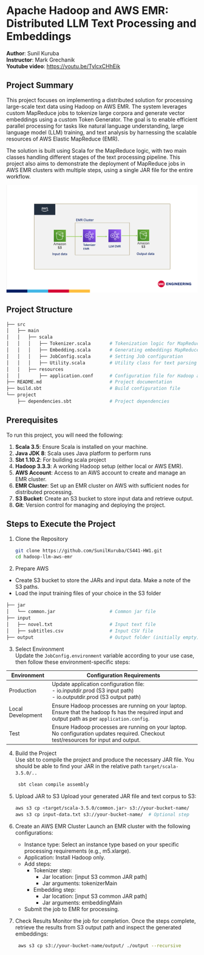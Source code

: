 # Apache Hadoop and AWS EMR: Distributed LLM Text Processing and Embeddings

**Author**: Sunil Kuruba <br />
**Instructor**: Mark Grechanik <br />
**Youtube video**: https://youtu.be/TylcxCHhEik <br />

## Project Summary

This project focuses on implementing a distributed solution for processing large-scale text data using Hadoop on AWS EMR. The system leverages custom MapReduce jobs to tokenize large corpora and generate vector embeddings using a custom Token Generator. The goal is to enable efficient parallel processing for tasks like natural language understanding, large language model (LLM) training, and text analysis by harnessing the scalable resources of AWS Elastic MapReduce (EMR).

The solution is built using Scala for the MapReduce logic, with two main classes handling different stages of the text processing pipeline. This project also aims to demonstrate the deployment of MapReduce jobs in AWS EMR clusters with multiple steps, using a single JAR file for the entire workflow.

![img.png](img.png)
## Project Structure

```bash
├── src
│   ├── main
│   │   ├── scala
│   │   │   ├── Tokenizer.scala       # Tokenization logic for MapReduce
│   │   │   ├── Embedding.scala       # Generating embeddings MapReduce
│   │   │   ├── JobConfig.scala       # Setting Job configuration
│   │   │   ├── Utility.scala         # Utility class for text parsing
│   │   ├── resources
│   │       ├── application.conf      # Configuration file for Hadoop and job settings
├── README.md                         # Project documentation
├── build.sbt                         # Build configuration file
└── project
    ├── dependencies.sbt              # Project dependencies
```
## Prerequisites

To run this project, you will need the following:

1. **Scala 3.5**: Ensure Scala is installed on your machine.
2. **Java JDK 8**: Scala uses Java platform to perform runs
3. **Sbt 1.10.2**: For building scala project
2. **Hadoop 3.3.3**: A working Hadoop setup (either local or AWS EMR).
3. **AWS Account**: Access to an AWS account to create and manage an EMR cluster.
4. **EMR Cluster**: Set up an EMR cluster on AWS with sufficient nodes for distributed processing.
5. **S3 Bucket**: Create an S3 bucket to store input data and retrieve output.
6. **Git**: Version control for managing and deploying the project.

## Steps to Execute the Project
1. Clone the Repository
    ```bash
   git clone https://github.com/SunilKuruba/CS441-HW1.git
   cd hadoop-llm-aws-emr
   
2. Prepare AWS
* Create S3 bucket to store the JARs and input data. Make a note of the S3 paths.
* Load the input training files of your choice in the S3 folder
```bash
├── jar
│   └── common.jar                    # Common jar file
├── input
│   ├── novel.txt                     # Input text file
│   ├── subtitles.csv                 # Input CSV file
├── output                            # Output folder (initially empty)
```

3. Select Environment </br>
   Update the `JobConfig.environment` variable according to your use case, then follow these environment-specific steps: 

|  Environment | Configuration Requirements                                                                                                                        |
|---|---------------------------------------------------------------------------------------------------------------------------------------------------|
| Production | Update application configuration file: </br> - io.inputdir.prod (S3 input path) </br> - io.outputdir.prod (S3 output path)                        |
|  Local Development | Ensure Hadoop processes are running on your laptop. Ensure that the hadoop fs has the required input and output path as per `application.config`. |
| Test  | Ensure Hadoop processes are running on your laptop. No configuration updates required. Checkout test/resources for input and output.              |

4. Build the Project </br>
    Use sbt to compile the project and produce the necessary JAR file. You should be able to find your JAR in the relative path `target/scala-3.5.0/..`
   ```bash
    sbt clean compile assembly
5. Upload JAR to S3
   Upload your generated JAR file and text corpus to S3:

    ```bash
    aws s3 cp <target/scala-3.5.0/common.jar> s3://your-bucket-name/
    aws s3 cp input-data.txt s3://your-bucket-name/  # Optional step
6. Create an AWS EMR Cluster
   Launch an EMR cluster with the following configurations:
   * Instance type: Select an instance type based on your specific processing requirements (e.g., m5.xlarge).
   * Application: Install Hadoop only.
   * Add steps:
     * Tokenizer step:
       * Jar location: [input S3 common JAR path]
       * Jar arguments: tokenizerMain
     * Embedding step:
       * Jar location: [input S3 common JAR path]
       * Jar arguments: embeddingMain
   * Submit the job to EMR for processing.

7. Check Results
   Monitor the job for completion. Once the steps complete, retrieve the results from S3 output path and inspect the generated embeddings:

   ```bash
    aws s3 cp s3://your-bucket-name/output/ ./output --recursive
   ```
   



